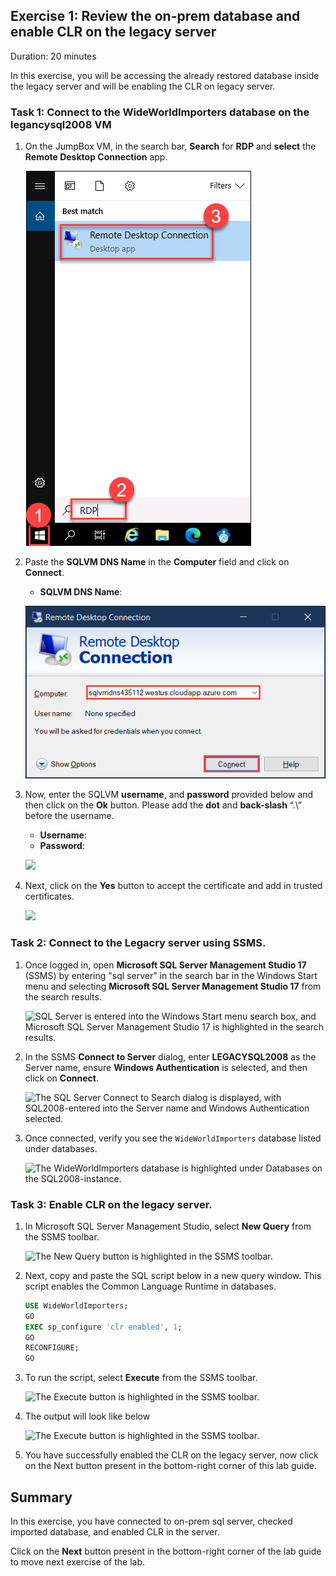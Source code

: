 ## Exercise 1: Review the on-prem database and enable CLR on the legacy server
Duration: 20 minutes

In this exercise, you will be accessing the already restored database inside the legacy server and will be enabling the CLR on legacy server.

### Task 1: Connect to the WideWorldImporters database on the legancysql2008 VM

1. On the JumpBox VM, in the search bar, **Search** for **RDP** and **select** the **Remote Desktop Connection** app.
   
   ![](media/1.218.png)

1. Paste the **SQLVM DNS Name** in the **Computer** field and click on **Connect**.
   * **SQLVM DNS Name**: **<inject key="SQL Server VM DNS Name" style="color:blue" />**

   ![](media/1.219.png)  
 
1. Now, enter the SQLVM **username**, and **password** provided below and then click on the **Ok** button. Please add the **dot** and **back-slash** “.\” before the username.
    - **Username**: **<inject key="SQL Server VM Username" />**
    - **Password**: **<inject key="SQL Server VM Password" />**
   
   ![](media/1.6.png) 

1. Next, click on the **Yes** button to accept the certificate and add in trusted certificates.

   ![](media/1.7.png)

### Task 2: Connect to the Legacry server using SSMS.

1. Once logged in, open **Microsoft SQL Server Management Studio 17** (SSMS) by entering "sql server" in the search bar in the Windows Start menu and selecting **Microsoft SQL Server Management Studio 17** from the search results.

   ![SQL Server is entered into the Windows Start menu search box, and Microsoft SQL Server Management Studio 17 is highlighted in the search results.](media/1.8.png "Windows start menu search")

1. In the SSMS **Connect to Server** dialog, enter **LEGACYSQL2008** as the Server name, ensure **Windows Authentication** is selected, and then click on **Connect**.

   ![The SQL Server Connect to Search dialog is displayed, with SQL2008-entered into the Server name and Windows Authentication selected.](media/1.9.png "Connect to Server")

1. Once connected, verify you see the `WideWorldImporters` database listed under databases.

    ![The WideWorldImporters database is highlighted under Databases on the SQL2008-instance.](media/1.10.png "WideWorldImporters database")

### Task 3: Enable CLR on the legacy server.

1. In Microsoft SQL Server Management Studio, select **New Query** from the SSMS toolbar.

   ![The New Query button is highlighted in the SSMS toolbar.](media/1.11.png "SSMS Toolbar")
   
1. Next, copy and paste the SQL script below in a new query window. This script enables the Common Language Runtime in databases.

    ```sql
    USE WideWorldImporters;
    GO
    EXEC sp_configure 'clr enabled', 1;
    GO
    RECONFIGURE;
    GO
    ```

1. To run the script, select **Execute** from the SSMS toolbar.

   ![The Execute button is highlighted in the SSMS toolbar.](media/1.12.png "SSMS Toolbar")

1. The output will look like below

   ![The Execute button is highlighted in the SSMS toolbar.](media/1.175.png "SSMS Toolbar")
   
1. You have successfully enabled the CLR on the legacy server, now click on the Next button present in the bottom-right corner of this lab guide.

## Summary

In this exercise, you have connected to on-prem sql server, checked imported database, and enabled CLR in the server.

Click on the **Next** button present in the bottom-right corner of the lab guide to move next exercise of the lab.
   
